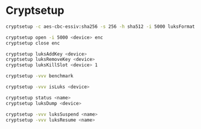 # Cryptsetup

```bash
cryptsetup -c aes-cbc-essiv:sha256 -s 256 -h sha512 -i 5000 luksFormat <device>
```

```bash
cryptsetup open -i 5000 <device> enc
cryptsetup close enc
```

```bash
cryptsetup luksAddKey <device>
cryptsetup luksRemoveKey <device>
cryptsetup luksKillSlot <device> 1
```

```bash
cryptsetup -vvv benchmark
```

```bash
cryptsetup -vvv isLuks <device>

cryptsetup status <name>
cryptsetup luksDump <device>
```

```bash
cryptsetup -vvv luksSuspend <name>
cryptsetup -vvv luksResume <name>
```
